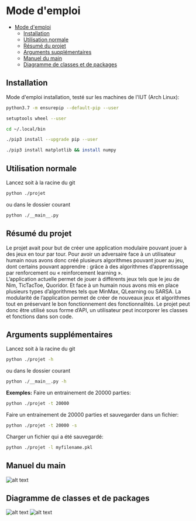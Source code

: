 # Mode d'emploi
- [Mode d'emploi](#mode-demploi)
  - [Installation](#installation)
  - [Utilisation normale](#utilisation-normale)
  - [Résumé du projet](#r%c3%a9sum%c3%a9-du-projet)
  - [Arguments supplémentaires](#arguments-suppl%c3%a9mentaires)
  - [Manuel du main](#manuel-du-main)
  - [Diagramme de classes et de packages](#diagramme-de-classes-et-de-packages)

## Installation
Mode d'emploi installation, testé sur les machines de l'IUT (Arch Linux):
```bash
python3.7 -m ensurepip --default-pip --user
```
```bash
setuptools wheel --user
```
```bash
cd ~/.local/bin
```
```bash
./pip3 install --upgrade pip --user
```
```bash
./pip3 install matplotlib && install numpy
```
## Utilisation normale
Lancez soit à la racine du git
```bash
python ./projet
```
ou dans le dossier courant
```bash
python ./__main__.py
```
## Résumé du projet
Le projet avait pour but de créer une application modulaire pouvant jouer à des jeux en tour par tour. Pour avoir un adversaire face à un utilisateur humain nous avons donc créé plusieurs algorithmes pouvant jouer au jeu, dont certains pouvant apprendre : grâce à des algorithmes d’apprentissage par renforcement ou « reinforcement learning ».  
L’application actuelle permet de jouer à différents jeux tels que le jeu de Nim, TicTacToe, Quoridor. Et face à un humain nous avons mis en place plusieurs types d’algorithmes tels que MinMax, QLearning  ou SARSA.
La modularité de l’application permet de créer de nouveaux jeux et algorithmes tout en préservant le bon fonctionnement des fonctionnalités. Le projet peut donc être utilisé sous forme d’API, un utilisateur peut incorporer les classes et fonctions dans son code.

## Arguments supplémentaires
Lancez soit à la racine du git
```bash
python ./projet -h
```
ou dans le dossier courant
```bash
python ./__main__.py -h
```
__Exemples:__
Faire un entrainement de 20000 parties:
```bash
python ./projet -t 20000
```
Faire un entrainement de 20000 parties et sauvegarder dans un fichier:
```bash
python ./projet -t 20000 -s
```
Charger un fichier qui a été sauvegardé:
```bash
python ./projet -l myfilename.pkl
```

## Manuel du main
![alt text](https://dwarves.iut-fbleau.fr/git/castel/PT-API-IA-python/raw/master/images/main.jpg)

## Diagramme de classes et de packages
![alt text](https://dwarves.iut-fbleau.fr/git/castel/PT-API-IA-python/raw/master/images/Class_Diagram.jpg)
![alt text](https://dwarves.iut-fbleau.fr/git/castel/PT-API-IA-python/raw/master/images/Package_Diagram.jpg)